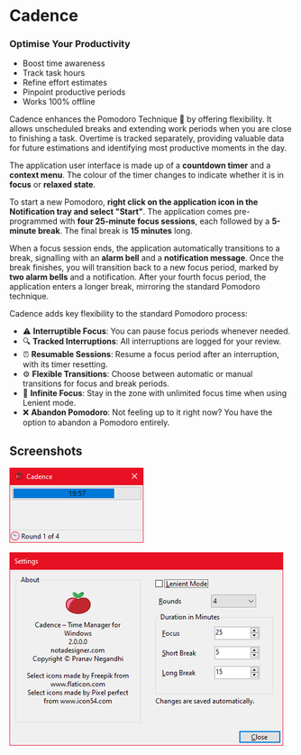 # Cadence

### Optimise Your Productivity

* Boost time awareness
* Track task hours
* Refine effort estimates
* Pinpoint productive periods
* Works 100% offline

Cadence enhances the Pomodoro Technique 🍅 by offering flexibility. It allows unscheduled breaks and extending work periods when you are close to finishing a task. Overtime is tracked separately, providing valuable data for future estimations and identifying most productive moments in the day.

The application user interface is made up of a **countdown timer** and a **context menu**. The colour of the timer changes to indicate whether it is in **focus** or **relaxed state**.

To start a new Pomodoro, **right click on the application icon in the Notification tray and select "Start"**. The application comes pre-programmed with **four 25-minute focus sessions**, each followed by a **5-minute break**. The final break is **15 minutes** long.

When a focus session ends, the application automatically transitions to a break, signalling with an **alarm bell** and a **notification message**. Once the break finishes, you will transition back to a new focus period, marked by **two alarm bells** and a notification. After your fourth focus period, the application enters a longer break, mirroring the standard Pomodoro technique.

Cadence adds key flexibility to the standard Pomodoro process:

* ⚠️ **Interruptible Focus**: You can pause focus periods whenever needed.
* 🔍 **Tracked Interruptions**: All interruptions are logged for your review.
* ⏰ **Resumable Sessions**: Resume a focus period after an interruption, with its timer resetting.
* ⚙️ **Flexible Transitions**: Choose between automatic or manual transitions for focus and break periods.
* 🤫 **Infinite Focus**: Stay in the zone with unlimited focus time when using Lenient mode.
* ❌ **Abandon Pomodoro**: Not feeling up to it right now? You have the option to abandon a Pomodoro entirely.

## Screenshots

![Main window](assets/main-window.png)

![Settings window](assets/settings-window.png)